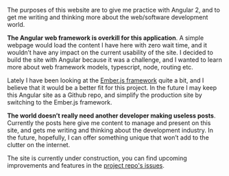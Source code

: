 <!--
Title: Meta site post
Preview: META!
Main Points:
- Building this website with Angular is overkill
- The content is currently not ground-breaking
- They serve a purpose for me to learn and improve as a writer and developer
-->

The purposes of this website are to give me practice with Angular 2, and to get me writing and thinking more about the web/software development world.

**The Angular web framework is overkill for this application**. A simple webpage would load the content I have here with zero wait time, and it wouldn’t have any impact on the current usability of the site. I decided to build the site with Angular because it was a challenge, and I wanted to learn more about web framework models, typescript, node, routing etc.

Lately I have been looking at the <a href="http://emberjs.com" target="_blank">Ember.js framework</a> quite a bit, and I believe that it would be a better fit for this project. In the future I may keep this Angular site as a Github repo, and simplify the production site by switching to the Ember.js framework.

**The world doesn’t really need another developer making useless posts**. Currently the posts here give me content to manage and present on this site, and gets me writing and thinking about the development industry. In the future, hopefully, I can offer something unique that won’t add to the clutter on the internet.

The site is currently under construction, you can find upcoming improvements and features in the <a href="https://github.com/haydenwagner/oscar-goldman/issues" target="_blank">project repo's issues</a>.

